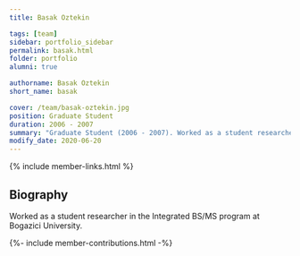 ```yaml
---
title: Basak Oztekin

tags: [team]
sidebar: portfolio_sidebar
permalink: basak.html
folder: portfolio
alumni: true

authorname: Basak Oztekin
short_name: basak

cover: /team/basak-oztekin.jpg
position: Graduate Student 
duration: 2006 - 2007
summary: "Graduate Student (2006 - 2007). Worked as a student researcher in the Integrated BS/MS program."
modify_date: 2020-06-20    
---
```

{% include member-links.html %}

## Biography

Worked as a student researcher in the Integrated BS/MS program at Bogazici University.

{%- include member-contributions.html -%}